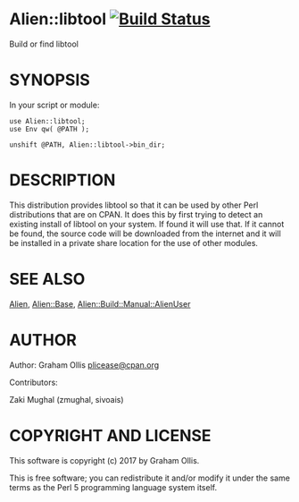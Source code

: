 # Alien::libtool [![Build Status](https://secure.travis-ci.org/plicease/Alien-libtool.png)](http://travis-ci.org/plicease/Alien-libtool)

Build or find libtool

# SYNOPSIS

In your script or module:

    use Alien::libtool;
    use Env qw( @PATH );
    
    unshift @PATH, Alien::libtool->bin_dir;

# DESCRIPTION

This distribution provides libtool so that it can be used by other 
Perl distributions that are on CPAN.  It does this by first trying to 
detect an existing install of libtool on your system.  If found it 
will use that.  If it cannot be found, the source code will be downloaded
from the internet and it will be installed in a private share location
for the use of other modules.

# SEE ALSO

[Alien](https://metacpan.org/pod/Alien), [Alien::Base](https://metacpan.org/pod/Alien::Base), [Alien::Build::Manual::AlienUser](https://metacpan.org/pod/Alien::Build::Manual::AlienUser)

# AUTHOR

Author: Graham Ollis <plicease@cpan.org>

Contributors:

Zaki Mughal (zmughal, sivoais)

# COPYRIGHT AND LICENSE

This software is copyright (c) 2017 by Graham Ollis.

This is free software; you can redistribute it and/or modify it under
the same terms as the Perl 5 programming language system itself.
